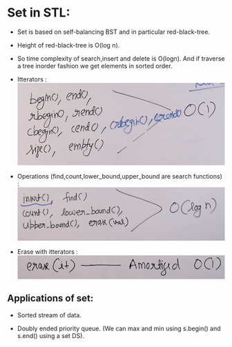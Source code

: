 # Set in STL:

* Set is based on self-balancing BST and in particular red-black-tree.

* Height of red-black-tree is O(log n).

* So time complexity of search,insert and delete is O(logn). And if traverse a tree inorder fashion we get elements in sorted order.

* Itterators : ![](2022-07-02-09-41-14.png)

* Operations (find,count,lower_bound,upper_bound are search functions) : ![](2022-07-02-09-41-38.png)

* Erase with itterators : ![](2022-07-02-09-43-08.png)

## Applications of set:

* Sorted stream of data.

* Doubly ended priority queue. (We can max and min using s.begin() and s.end() using a set DS).




